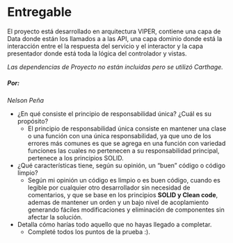 # Entregable

El proyecto está desarrollado en arquitectura VIPER, contiene una capa de Data donde están los llamados a a las API, una capa dominio donde está la interacción entre el la respuesta del servicio y el interactor y la capa presentador donde está toda la lógica del controlador y vistas.

_Las dependencias de Proyecto no están incluidas pero se utilizó Carthage._

##### Por: 

_Nelson Peña_

- ¿En qué consiste el principio de responsabilidad única? ¿Cuál es su propósito?
    - El principio de responsabilidad única consiste en mantener una clase o una función con una única responsabilidad, ya que uno de los errores más comunes es que se agrega en una función con variedad funciones las cuales no pertenecen a su responsabilidad principal, pertenece a los principios SOLID.
-  ¿Qué características tiene, según su opinión, un “buen” código o código limpio?
    -  Según mi opinión un código es limpio o es buen código, cuando es legible por cualquier otro desarrollador sin necesidad de comentarios, y que se base en los principios **SOLID y Clean code**, ademas de mantener un orden y un bajo nivel de acoplamiento generando fáciles modificaciones y eliminación de componentes sin afectar la solución.
- Detalla cómo harías todo aquello que no hayas llegado a completar.
    - Completé todos los puntos de la prueba :).
